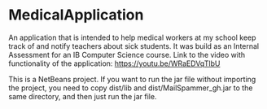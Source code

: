 # MedicalApplication
An application that is intended to help medical workers at my school keep track of and notify teachers about sick students.
It was build as an Internal Assessment for an IB Computer Science course. 
Link to the video with functionality of the application: https://youtu.be/WRaEDVqTlbU

This is a NetBeans project. If you want to run the jar file without importing the project, you need to copy dist/lib and dist/MailSpammer_gh.jar to the same directory, and then just run the jar file.
